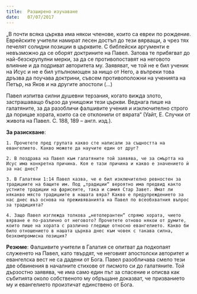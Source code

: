 ```yaml
---
title:  Разширено изучаване
date:   07/07/2017
---
```


„В почти всяка църква има някои членове, които са евреи по рождение. Еврейските учители намират лесен достъп до тези вярващи, а чрез тях печелят солидни позиции в църквите. С библейски аргументи е невъзможно да се оборят доктрините на Павел. Затова те прибягват до най-безскрупулни мерки, за да се противопоставят на неговото влияние и да подриват авторитета му. Заявяват, че той не е бил ученик на Исус и не е бил упълномощен за нищо от Него, а въпреки това дръзва да поучава доктрини, съвсем противоположни на ученията на Петър, на Яков и на другите апостоли (…)

Павел изпитва силни душевни терзания, когато вижда злото, застрашаващо бързо да унищожи тези църкви. Веднага пише на галатяните, за да разобличи фалшивите учения и изключително строго да порицае хората, които са се отклонили от вярата“ (Уайт, Е. Случки от живота на Павел. С. 188, 189 – англ. изд.).

**За разискване**:

`1. Прочетете пред групата какво сте написали за същността на евангелието. Какво можете да научите един от друг?`

`2. В поздрава на Павел към галатяните той заявява, че за смъртта на Исус има конкретна причина. Коя е тази причина и какво е значението ѝ за нас днес?`

`3. В Галатяни 1:14 Павел казва, че е бил изключително ревностен за традициите на бащите им. Под „традиции“ вероятно има предвид както устните традиции на фарисеите, така и самия Стар Завет. Имат ли някакво място традициите в нашата вяра? Какво е предупреждението за нас днес въз основа на преживяванията на Павел по всеобхватния въпрос за традицията?`

`4. Защо Павел изглежда толкова „нетолерантен“ спрямо хората, чието вярване е по-различно от неговото? Прочетете отново някои от думите, които пише на хората с различно гледище относно евангелието. Какво би било отношението в нашата църква днес към човек с такава силна, безкомпромисна позиция?`

**Резюме**: Фалшивите учители в Галатия се опитват да подкопаят служенето на Павел, като твърдят, че неговият апостолски авторитет и евангелска вест не са дадени от Бога. Павел разобличава смело тези две обвинения в началните стихове от писмото си до галатяните. Той дързостно заявява, че има само един път за спасение и описва как събитията около собственото му обръщане доказват, че призванието му и евангелието произтичат единствено от Бога.